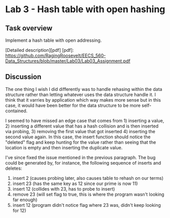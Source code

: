 # Lab 3 - Hash table with open hashing

## Task overview

Implement a hash table with open addressing.

[Detailed description][pdf]
[pdf]: https://github.com/RagingRoosevelt/EECS_560-Data_Structures/blob/master/Lab03/Lab03_Assignment.pdf

## Discussion

The one thing I wish I did differently was to handle rehasing within the data structure rather than 
letting whatever uses the data structure handle it.  I think that it varries by application which 
way makes more sense but in this case, it would have been better for the data structure to be more 
self-contained.

I seemed to have missed an edge case that comes from 1) inserting a value, 2) inserting a different 
value that has a hash collision and is then inserted via probing, 3) removing the first value that 
got inserted 4) inserting the second value again.  In this case, the insert function should notice 
the "deleted" flag and keep hunting for the value rather than seeing that the location is empty and 
then inserting the duplicate value.

I've since fixed the issue mentioned in the previous paragraph.  The bug could be generated by, for 
instance, the following sequence of inserts and deletes:

1. insert 2 (causes probing later, also causes table to rehash on our terms)
2. insert 23 (has the same key as 12 since our prime is now 11)
3. insert 12 (collides with 23, has to probe to insert)
4. remove 23 (will set flag to true, this is where the program wasn't looking far enough)
5. insert 12 (program didn't notice flag where 23 was, didn't keep looking for 12)